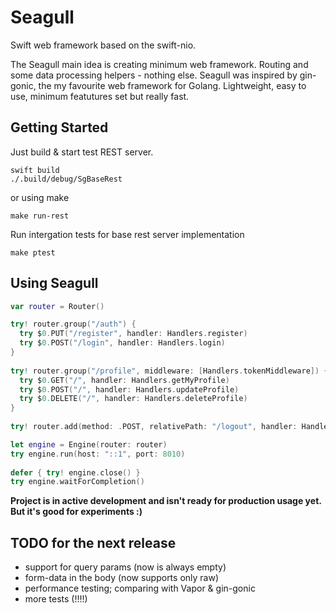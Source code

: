 # Seagull

Swift web framework based on the swift-nio.

The Seagull main idea is creating minimum web framework. Routing and some data processing helpers - nothing else. Seagull was inspired by gin-gonic, the my favourite web framework for Golang. Lightweight, easy to use, minimum featutures set but really fast.

## Getting Started

Just build & start test REST server.
```
swift build
./.build/debug/SgBaseRest
```
or using make
```
make run-rest 
```

Run intergation tests for base rest server implementation
```
make ptest
```

## Using Seagull

```swift
var router = Router()

try! router.group("/auth") {
  try $0.PUT("/register", handler: Handlers.register)
  try $0.POST("/login", handler: Handlers.login)
}
    
try! router.group("/profile", middleware: [Handlers.tokenMiddleware]) {
  try $0.GET("/", handler: Handlers.getMyProfile)
  try $0.POST("/", handler: Handlers.updateProfile)
  try $0.DELETE("/", handler: Handlers.deleteProfile)
}
    
try! router.add(method: .POST, relativePath: "/logout", handler: Handlers.logout, middleware: [Handlers.tokenMiddleware])

let engine = Engine(router: router)
try engine.run(host: "::1", port: 8010)
    
defer { try! engine.close() }
try engine.waitForCompletion()
```

**Project is in active development and isn't ready for production usage yet. But it's good for experiments :)**

## TODO for the next release

* support for query params (now is always empty)
* form-data in the body (now supports only raw)
* performance testing; comparing with Vapor & gin-gonic
* more tests (!!!!)
